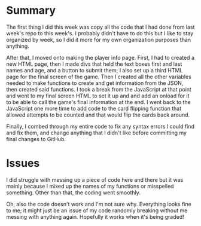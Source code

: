 # Summary

The first thing I did this week was copy all the code that I had done from last week's repo to this week's. I probably didn't have to do this but I like to stay organized by week, so I did it more for my own organization purposes than anything.

After that, I moved onto making the player info page. First, I had to created a new HTML page, then I made divs that held the text boxes first and last names and age, and a button to submit them; I also set up a third HTML page for the final screen of the game. Then I created all the other variables needed to make functions to create and get information from the JSON, then created said functions. I took a break from the JavaScript at that point and went to my final screen HTML to set it up and and add an onload for it to be able to call the game's final information at the end. I went back to the JavaScript one more time to add code to the card flipping function that allowed attempts to be counted and that would flip the cards back around.

Finally, I combed through my entire code to fix any syntax errors I could find and fix them, and change anything that I didn't like before committing my final changes to GitHub.

# Issues

I did struggle with messing up a piece of code here and there but it was mainly because I mixed up the names of my functions or misspelled something. Other than that, the coding went smoothly.

Oh, also the code doesn't work and I'm not sure why. Everything looks fine to me; it might just be an issue of my code randomly breaking without me messing with anything again. Hopefully it works when it's being graded!
